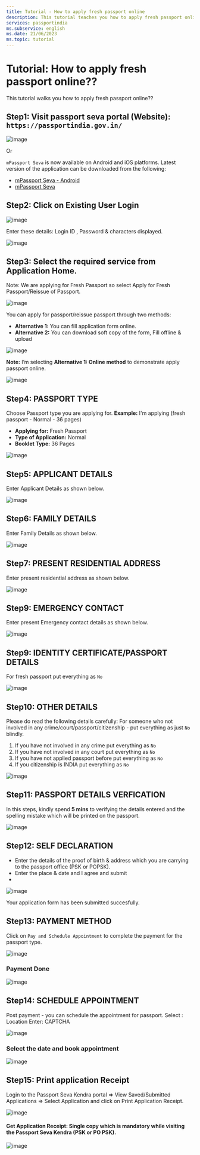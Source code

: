 ```yaml
---
title: Tutorial - How to apply fresh passport online
description: This tutorial teaches you how to apply fresh passport online
services: passportindia
ms.subservice: english
ms.date: 21/06/2023
ms.topic: tutorial 
---
```


# Tutorial: How to apply fresh passport online??

This tutorial walks you how to apply fresh passport online??

## **Step1:** Visit passport seva portal (Website): `https://passportindia.gov.in/`

![image](https://github.com/CHEPRAVLOGS/passportindia/blob/main/articles/English/Media/New%20User%20Registration/Picture0.jpg)

Or 

`mPassport Seva` is now available on Android and iOS platforms. Latest version of the application can be downloaded from the following:
* [mPassport Seva - Android](https://play.google.com/store/apps/details?id=gov.mea.psp)
* [mPassport Seva](https://apps.apple.com/us/app/mpassport-seva/id723492146?ls=1)

## **Step2:** Click on Existing User Login

![image](https://github.com/CHEPRAVLOGS/passportindia/blob/main/articles/English/Media/Fresh%20Passport/Picture1.jpg)

Enter these details: Login ID , Password & characters displayed.  

![image](https://github.com/CHEPRAVLOGS/passportindia/blob/main/articles/English/Media/Fresh%20Passport/Picture2.jpg)

## **Step3:** Select the required service from Application Home.

Note: We are applying for Fresh Passport so select Apply for Fresh Passport/Reissue of Passport.

![image](https://github.com/CHEPRAVLOGS/passportindia/blob/main/articles/English/Media/Fresh%20Passport/Picture3.jpg)

You can apply for passport/reissue passport through two methods:
* **Alternative 1:** You can fill application form online. 
* **Alternative 2:** You can download soft copy of the form, Fill offline & upload

![image](https://github.com/CHEPRAVLOGS/passportindia/blob/main/articles/English/Media/Fresh%20Passport/Picture4.jpg)

**Note:** I’m selecting **Alternative 1: Online method** to demonstrate apply passport online.

![image](https://github.com/CHEPRAVLOGS/passportindia/blob/main/articles/English/Media/Fresh%20Passport/Picture40.jpg)

## **Step4:** PASSPORT TYPE
Choose Passport type you are applying for.
**Example:** I'm applying (fresh passport - Normal - 36 pages)

* **Applying for:** Fresh Passport
* **Type of Application:** Normal
* **Booklet Type:** 36 Pages
  
![image](https://github.com/CHEPRAVLOGS/passportindia/blob/main/articles/English/Media/Fresh%20Passport/Picture5.jpg)

## **Step5:** APPLICANT DETAILS
Enter Applicant Details as shown below.

![image](https://github.com/CHEPRAVLOGS/passportindia/blob/main/articles/English/Media/Fresh%20Passport/Picture6.jpg)

## **Step6:** FAMILY DETAILS
Enter Family Details as shown below.

![image](https://github.com/CHEPRAVLOGS/passportindia/blob/main/articles/English/Media/Fresh%20Passport/Picture7.jpg)

## **Step7:** PRESENT RESIDENTIAL ADDRESS
Enter present residential address as shown below.

![image](https://github.com/CHEPRAVLOGS/passportindia/blob/main/articles/English/Media/Fresh%20Passport/Picture8.jpg)

## **Step9:** EMERGENCY CONTACT
Enter present Emergency contact details as shown below.

![image](https://github.com/CHEPRAVLOGS/passportindia/blob/main/articles/English/Media/Fresh%20Passport/Picture9.jpg)

## **Step9:** IDENTITY CERTIFICATE/PASSPORT DETAILS
For fresh passport put everything as `No`

![image](https://github.com/CHEPRAVLOGS/passportindia/blob/main/articles/English/Media/Fresh%20Passport/Picture10.jpg)

## **Step10:** OTHER DETAILS
Please do read the following details carefully: For someone who not involved in any crime/court/passport/citizenship - put everything as just `No` blindly.
1. If you have not involved in any crime put everything as `No`
2. If you have not involved in any court put everything as `No`
3. If you have not applied passport before put everything as `No`
4. If you citizenship is INDIA put everything as `No`

![image](https://github.com/CHEPRAVLOGS/passportindia/blob/main/articles/English/Media/Fresh%20Passport/Picture11.jpg)

## **Step11:** PASSPORT DETAILS VERFICATION

In this steps, kindly spend **5 mins** to verifying the details entered and the spelling mistake which will be printed on the passport.

![image](https://github.com/CHEPRAVLOGS/passportindia/blob/main/articles/English/Media/Fresh%20Passport/Picture12.jpg)   

## **Step12:** SELF DECLARATION

* Enter the details of the proof of birth & address which you are carrying to the passport office (PSK or POPSK).
* Enter the place & date and I agree and submit
* 
![image](https://github.com/CHEPRAVLOGS/passportindia/blob/main/articles/English/Media/Fresh%20Passport/Picture13.jpg)

Your application form has been submitted succesfully.

## **Step13:** PAYMENT METHOD
Click on `Pay and Schedule Appointment` to complete the payment for the passport type.

![image](https://github.com/CHEPRAVLOGS/passportindia/blob/main/articles/English/Media/Fresh%20Passport/Picture14.jpg)

### Payment Done

![image](https://github.com/CHEPRAVLOGS/passportindia/blob/main/articles/English/Media/Fresh%20Passport/Picture15.jpg)

## **Step14:** SCHEDULE APPOINTMENT
Post payment - you can schedule the appointment for passport.
Select : Location 
Enter: CAPTCHA

![image](https://github.com/CHEPRAVLOGS/passportindia/blob/main/articles/English/Media/Fresh%20Passport/Picture16.jpg)

### Select the date and book appointment

![image](https://github.com/CHEPRAVLOGS/passportindia/blob/main/articles/English/Media/Fresh%20Passport/Picture17.jpg)

## **Step15:** Print application Receipt

Login to the Passport Seva Kendra portal => View Saved/Submitted Applications => Select Application and click on Print Application Receipt.

![image](https://github.com/CHEPRAVLOGS/passportindia/blob/main/articles/English/Media/Fresh%20Passport/Picture18.jpg)

#### Get Application Receipt: Single copy which is mandatory while visiting the Passport Seva Kendra (PSK or PO PSK).

![image](https://github.com/CHEPRAVLOGS/passportindia/blob/main/articles/English/Media/Fresh%20Passport/Picture19.jpg)








